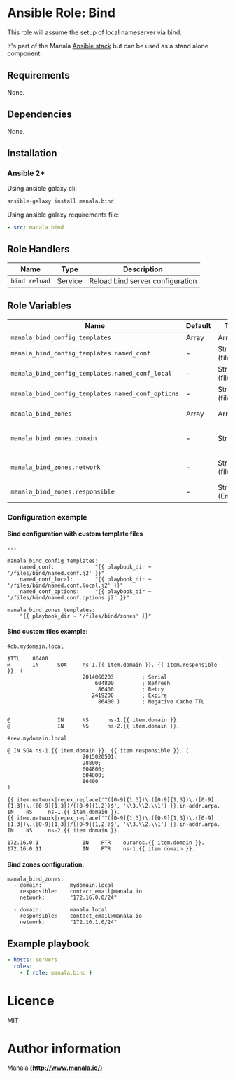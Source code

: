# Ansible Role: Bind

This role will assume the setup of local nameserver via bind.

It's part of the Manala <a href="http://www.manala.io" target="_blank">Ansible stack</a> but can be used as a stand alone component.

## Requirements

None.

## Dependencies

None.

## Installation

### Ansible 2+

Using ansible galaxy cli:

```bash
ansible-galaxy install manala.bind
```

Using ansible galaxy requirements file:

```yaml
- src: manala.bind
```

## Role Handlers

|Name|Type|Description|
|----|-----------|-------|
`bind reload`|Service|Reload bind server configuration

## Role Variables

|Name|Default|Type|Description|
|----|----|-----------|-------|
`manala_bind_config_templates`|Array|Array|List of config files.
`manala_bind_config_templates.named_conf`|-|String (filepath)|Custom path to global config file.
`manala_bind_config_templates.named_conf_local`|-|String (filepath)|Custom path to local config file.
`manala_bind_config_templates.named_conf_options`|-|String (filepath)|Custom path to options config file.
`manala_bind_zones`|Array|Array|List of domain zones.
`manala_bind_zones.domain`|-|String| domain name and TLD (Ex: manala.com).
`manala_bind_zones.network`|-|String (filepath)|Zone network definition (Ex:172.16.1.0/24).
`manala_bind_zones.responsible`|-|String (Email)|Contact mail address.

### Configuration example

#### Bind configuration with custom template files

```
---

manala_bind_config_templates:
    named_conf:             "{{ playbook_dir ~ '/files/bind/named.conf.j2' }}"
    named_conf_local:       "{{ playbook_dir ~ '/files/bind/named.conf.local.j2' }}"
    named_conf_options:     "{{ playbook_dir ~ '/files/bind/named.conf.options.j2' }}"

manala_bind_zones_templates:
    "{{ playbook_dir ~ '/files/bind/zones' }}"
```

#### Bind custom files example:

```
#db.mydomain.local

$TTL    86400
@       IN      SOA     ns-1.{{ item.domain }}. {{ item.responsible }}. (
                        2014060203         ; Serial
                            604800         ; Refresh
                             86400         ; Retry
                           2419200         ; Expire
                             86400 )       ; Negative Cache TTL


@               IN      NS      ns-1.{{ item.domain }}.
@               IN      NS      ns-2.{{ item.domain }}.
```

```
#rev.mydomain.local

@ IN SOA ns-1.{{ item.domain }}. {{ item.responsible }}. (
                        2015020501;
                        28800;
                        604800;
                        604800;
                        86400
)

{{ item.network|regex_replace('^([0-9]{1,3})\.([0-9]{1,3})\.([0-9]{1,3})\.([0-9]{1,3})/([0-9]{1,2})$', '\\3.\\2.\\1') }}.in-addr.arpa.  IN    NS     ns-1.{{ item.domain }}.
{{ item.network|regex_replace('^([0-9]{1,3})\.([0-9]{1,3})\.([0-9]{1,3})\.([0-9]{1,3})/([0-9]{1,2})$', '\\3.\\2.\\1') }}.in-addr.arpa.  IN    NS     ns-2.{{ item.domain }}.

172.16.0.1              IN    PTR    ouranos.{{ item.domain }}.
172.16.0.11             IN    PTR    ns-1.{{ item.domain }}.
```

#### Bind zones configuration:

```
manala_bind_zones:
  - domain:         mydomain.local
    responsible:    contact_email@manala.io
    network:        "172.16.0.0/24"

  - domain:         manala.local
    responsible:    contact_email@manala.io
    network:        "172.16.1.0/24"
```

## Example playbook

```yaml
- hosts: servers
  roles:
    - { role: manala.bind }
```

# Licence

MIT

# Author information

Manala [**(http://www.manala.io/)**](http://www.manala.io)
